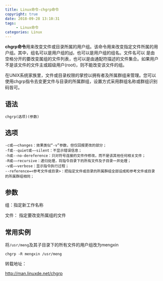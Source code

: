 ```yaml
---
title: Linux命令-chgrp命令
copyright: true
date: 2018-09-28 13:10:31
tags:
     - Linux命令
categories: Linux
---
```


**chgrp命令**用来改变文件或目录所属的用户组。该命令用来改变指定文件所属的用户组。其中，组名可以是用户组的[id](http://man.linuxde.net/id)，也可以是用户组的组名。文件名可以 是由空格分开的要改变属组的文件列表，也可以是由通配符描述的文件集合。如果用户不是该文件的文件主或超级用户(root)，则不能改变该文件的组。

在UNIX系统家族里，文件或目录权限的掌控以拥有者及所属群组来管理。您可以使用chgrp指令去变更文件与目录的所属群组，设置方式采用群组名称或群组识别码皆可。

## 语法

`chgrp(选项)(参数)`

## 选项

```
-c或——changes：效果类似“-v”参数，但仅回报更改的部分；
-f或--quiet或——silent：不显示错误信息；
-h或--no-dereference：只对符号连接的文件作修改，而不是该其他任何相关文件；
-R或——recursive：递归处理，将指令目录下的所有文件及子目录一并处理；
-v或——verbose：显示指令执行过程；
--reference=<参考文件或目录>：把指定文件或目录的所属群组全部设成和参考文件或目录的所属群组相同；
```

## 参数

组：指定新工作名称

文件： 指定要改变所属组的文件

## 常用实例

将`/usr/meng`及其子目录下的所有文件的用户组改为mengxin

```
chgrp -R mengxin /usr/meng
```

转载地址：

<http://man.linuxde.net/chgrp>